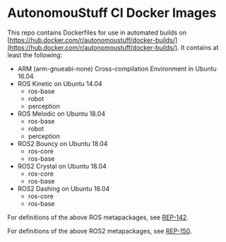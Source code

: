 # AutonomouStuff CI Docker Images #

This repo contains Dockerfiles for use in automated builds on [https://hub.docker.com/r/autonomoustuff/docker-builds/](https://hub.docker.com/r/autonomoustuff/docker-builds/). It contains at least the following:

- ARM (arm-gnueabi-none) Cross-compilation Environment in Ubuntu 16.04
- ROS Kinetic on Ubuntu 14.04
  - ros-base
  - robot
  - perception
- ROS Melodic on Ubuntu 18.04
  - ros-base
  - robot
  - perception
- ROS2 Bouncy on Ubuntu 18.04
  - ros-core
  - ros-base
- ROS2 Crystal on Ubuntu 18.04
  - ros-core
  - ros-base
- ROS2 Dashing on Ubuntu 18.04
  - ros-core
  - ros-base

For definitions of the above ROS metapackages, see [REP-142](http://www.ros.org/reps/rep-0142.html).

For definitions of the above ROS2 metapackages, see [REP-150](http://www.ros.org/reps/rep-0150.html).
